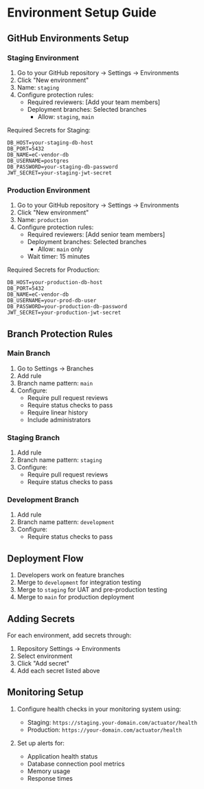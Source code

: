 # Environment Setup Guide

## GitHub Environments Setup

### Staging Environment

1. Go to your GitHub repository → Settings → Environments
2. Click "New environment"
3. Name: `staging`
4. Configure protection rules:
   - Required reviewers: [Add your team members]
   - Deployment branches: Selected branches
     - Allow: `staging`, `main`

Required Secrets for Staging:
```
DB_HOST=your-staging-db-host
DB_PORT=5432
DB_NAME=eC-vendor-db
DB_USERNAME=postgres
DB_PASSWORD=your-staging-db-password
JWT_SECRET=your-staging-jwt-secret
```

### Production Environment

1. Go to your GitHub repository → Settings → Environments
2. Click "New environment"
3. Name: `production`
4. Configure protection rules:
   - Required reviewers: [Add senior team members]
   - Deployment branches: Selected branches
     - Allow: `main` only
   - Wait timer: 15 minutes

Required Secrets for Production:
```
DB_HOST=your-production-db-host
DB_PORT=5432
DB_NAME=eC-vendor-db
DB_USERNAME=your-prod-db-user
DB_PASSWORD=your-production-db-password
JWT_SECRET=your-production-jwt-secret
```

## Branch Protection Rules

### Main Branch
1. Go to Settings → Branches
2. Add rule
3. Branch name pattern: `main`
4. Configure:
   - Require pull request reviews
   - Require status checks to pass
   - Require linear history
   - Include administrators

### Staging Branch
1. Add rule
2. Branch name pattern: `staging`
3. Configure:
   - Require pull request reviews
   - Require status checks to pass

### Development Branch
1. Add rule
2. Branch name pattern: `development`
3. Configure:
   - Require status checks to pass

## Deployment Flow

1. Developers work on feature branches
2. Merge to `development` for integration testing
3. Merge to `staging` for UAT and pre-production testing
4. Merge to `main` for production deployment

## Adding Secrets

For each environment, add secrets through:
1. Repository Settings → Environments
2. Select environment
3. Click "Add secret"
4. Add each secret listed above

## Monitoring Setup

1. Configure health checks in your monitoring system using:
   - Staging: `https://staging.your-domain.com/actuator/health`
   - Production: `https://your-domain.com/actuator/health`

2. Set up alerts for:
   - Application health status
   - Database connection pool metrics
   - Memory usage
   - Response times
